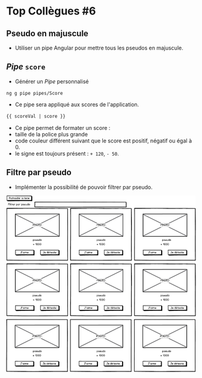 # Top Collègues #6

## Pseudo en majuscule

* Utiliser un pipe Angular pour mettre tous les pseudos en majuscule.


## _Pipe_ `score`

* Générer un _Pipe_ personnalisé

```
ng g pipe pipes/Score
```

* Ce pipe sera appliqué aux scores de l'application.

```html
{{ scoreVal | score }}
```


* Ce pipe permet de formater un score :
 * taille de la police plus grande
 * code couleur différent suivant que le score est positif, négatif ou égal à 0.
 * le signe est toujours présent : `+ 120`, `- 50`.

## Filtre par pseudo

* Implémenter la possibilité de pouvoir filtrer par pseudo.

![](../images/ListeColleguesComponent2.png)